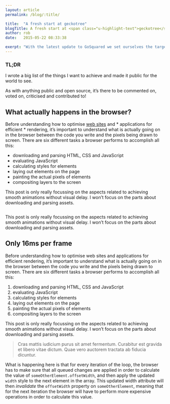 ```yaml
---
layout: article
permalink: /blog/:title/

title:  "A fresh start at geckotree"
blogTitle: A fresh start at <span class="u-highlight-text">geckotree</span>
author: rob
date:   2015-05-22 08:33:38

exerpt: "With the latest update to GoSquared we set ourselves the target of achieving a smooth 60 frames per second for all the core UI and animation, across all devices."
---
```


### TL;DR
I wrote a big list of the things I want to achieve and made it public for the world to see.

As with anything public and open source, it’s there to be commented on, voted on, criticised and contributed to!

## What actually happens in the browser?

Before understanding how to optimise [web sites](https://www.google.com "Google's Homepage") and * applications for efficient * rendering, it’s important to understand what is actually going on in the browser between the code you write and the pixels being drawn to screen. There are six different tasks a browser performs to accomplish all this:

- downloading and parsing HTML, CSS and JavaScript
- evaluating JavaScript
- calculating styles for elements
- laying out elements on the page
- painting the actual pixels of elements
- compositing layers to the screen

This post is only really focussing on the aspects related to achieving smooth animations without visual delay. I won’t focus on the parts about downloading and parsing assets.

<figure class="o-media o-media--large">
    <img src="http://assets.designbycosmic.com/uploads/5D3_0444.jpg" alt="">
</figure>

This post is only really focussing on the aspects related to achieving smooth animations without visual delay. I won’t focus on the parts about downloading and parsing assets.

## Only 16ms per frame

Before understanding how to optimise web sites and applications for efficient rendering, it’s important to understand what is actually going on in the browser between the code you write and the pixels being drawn to screen. There are six different tasks a browser performs to accomplish all this:

1. downloading and parsing HTML, CSS and JavaScript
2. evaluating JavaScript
3. calculating styles for elements
4. laying out elements on the page
5. painting the actual pixels of elements
6. compositing layers to the screen

This post is only really focussing on the aspects related to achieving smooth animations without visual delay. I won’t focus on the parts about downloading and parsing assets.

> Cras mattis iudicium purus sit amet fermentum. Curabitur est gravida et libero vitae dictum. Quae vero auctorem tractata ab fiducia dicuntur.

What is happening here is that for every iteration of the loop, the browser has to make sure that all queued changes are applied in order to calculate the value of `someOtherElement.offsetWidth`, and then apply the updated `width` style to the next element in the array. This updated width attribute will then *invalidate* the `offsetWidth` property on `someOtherElement`, meaning that for the next iteration the browser will have to perform more expensive operations in order to calculate this value.